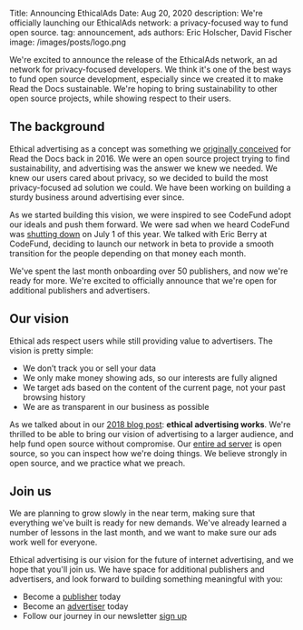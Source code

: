 Title: Announcing EthicalAds
Date: Aug 20, 2020
description: We're officially launching our EthicalAds network: a privacy-focused way to fund open source.
tag: announcement, ads
authors: Eric Holscher, David Fischer
image: /images/posts/logo.png


We're excited to announce the release of the EthicalAds network,
an ad network for privacy-focused developers.
We think it's one of the best ways to fund open source development,
especially since we created it to make Read the Docs sustainable.
We're hoping to bring sustainability to other open source projects,
while showing respect to their users.

## The background

Ethical advertising as a concept was something we [originally conceived](https://www.ericholscher.com/blog/2016/aug/31/funding-oss-marketing-money/#funding-read-the-docs) for Read the Docs back in 2016.
We were an open source project trying to find sustainability,
and advertising was the answer we knew we needed.
We knew our users cared about privacy,
so we decided to build the most privacy-focused ad solution we could.
We have been working on building a sturdy business around advertising ever since.

As we started building this vision,
we were inspired to see CodeFund adopt our ideals and push them forward.
We were sad when we heard CodeFund was [shutting down](https://twitter.com/codefundio/status/1278119643937296384) on July 1 of this year.
We talked with Eric Berry at CodeFund,
deciding to launch our network in beta to provide a smooth transition for the people depending on that money each month.

We've spent the last month onboarding over 50 publishers,
and now we're ready for more.
We're excited to officially announce that we're open for additional publishers and advertisers.

## Our vision

Ethical ads respect users while still providing value to advertisers.
The vision is pretty simple:

* We don’t track you or sell your data
* We only make money showing ads, so our interests are fully aligned
* We target ads based on the content of the current page, not your past browsing history
* We are as transparent in our business as possible

As we talked about in our [2018 blog post](https://blog.readthedocs.com/ethical-advertising-works/): **ethical advertising works**.
We're thrilled to be able to bring our vision of advertising to a larger audience,
and help fund open source without compromise. 
Our [entire ad server](https://github.com/readthedocs/ethical-ad-server) is open source,
so you can inspect how we're doing things.
We believe strongly in open source,
and we practice what we preach.

## Join us

We are planning to grow slowly in the near term,
making sure that everything we've built is ready for new demands.
We've already learned a number of lessons in the last month,
and we want to make sure our ads work well for everyone.

Ethical advertising is our vision for the future of internet advertising,
and we hope that you'll join us.
We have space for additional publishers and advertisers,
and look forward to building something meaningful with you:

* Become a [publisher](/publishers/) today
* Become an [advertiser](/advertisers/) today
* Follow our journey in our newsletter [sign up](#newsletter)

